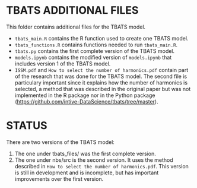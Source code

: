 
TBATS ADDITIONAL FILES 
======================
This folder contains additional files for the TBATS model. 
- `tbats_main.R` contains the R function used to create one TBATS model. 
- `tbats_functions.R` contains functions needed to run `tbats_main.R`.
- `tbats.py` contains the first complete version of the TBATS model. 
- `models.ipynb` contains the modified version of `models.ipynb` that includes version 1 of the TBATS model. 
- `ISSM.pdf` and `How to select the number of harmonics.pdf` contain part of the research that was done for the TBATS model. The second file is particulary important since it explains how the number of harmonics is selected, a method that was described in the original paper but was not implemented in the R package nor in the Python package (https://github.com/intive-DataScience/tbats/tree/master). 

STATUS
=======
There are two versions of the TBATS model: 
1. The one under tbats_files/ was the first complete version. 
2. The one under nbs/src is the second version. It uses the method described in `How to select the number of harmonics.pdf`. This version is still in development and is incomplete, but has important improvements over the first version.

